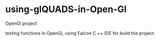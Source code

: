 # using-glQUADS-in-Open-Gl

OpenGl project

testing functions in OpenGl, using Falcon C ++ IDE  for build the project.
